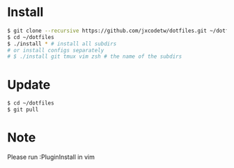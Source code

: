 # Install
```bash
$ git clone --recursive https://github.com/jxcodetw/dotfiles.git ~/dotfiles
$ cd ~/dotfiles
$ ./install * # install all subdirs
# or install configs separately
# $ ./install git tmux vim zsh # the name of the subdirs
```

# Update
```bash
$ cd ~/dotfiles
$ git pull
```

# Note

Please run :PluginInstall in vim

